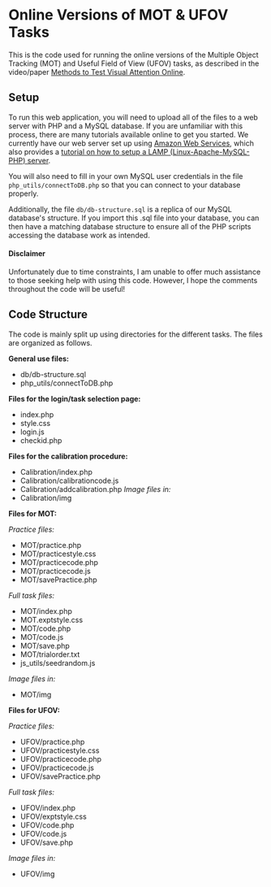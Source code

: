 # Online Versions of MOT & UFOV Tasks

This is the code used for running the online versions of the Multiple Object Tracking (MOT) and Useful Field of View (UFOV) tasks, as described in the video/paper [Methods to Test Visual Attention Online](http://www.jove.com/video/52470/methods-to-test-visual-attention-online).

## Setup

To run this web application, you will need to upload all of the files to a web server with PHP and a MySQL database. If you are unfamiliar with this process, there are many tutorials available online to get you started. We currently have our web server set up using [Amazon Web Services](https://aws.amazon.com/), which also provides a [tutorial on how to setup a LAMP (Linux-Apache-MySQL-PHP) server](http://docs.aws.amazon.com/AWSEC2/latest/UserGuide/install-LAMP.html).

You will also need to fill in your own MySQL user credentials in the file `php_utils/connectToDB.php` so that you can connect to your database properly.

Additionally, the file `db/db-structure.sql` is a replica of our MySQL database's structure. If you import this .sql file into your database, you can then have a matching database structure to ensure all of the PHP scripts accessing the database work as intended.


#### Disclaimer
Unfortunately due to time constraints, I am unable to offer much assistance to those seeking help with using this code. However, I hope the comments throughout the code will be useful!


## Code Structure

The code is mainly split up using directories for the different tasks. The files are organized as follows.

__General use files:__
* db/db-structure.sql
* php_utils/connectToDB.php

__Files for the login/task selection page:__
* index.php
* style.css
* login.js
* checkid.php

__Files for the calibration procedure:__
* Calibration/index.php
* Calibration/calibrationcode.js
* Calibration/addcalibration.php
_Image files in:_
* Calibration/img

__Files for MOT:__

_Practice files:_
* MOT/practice.php
* MOT/practicestyle.css
* MOT/practicecode.php
* MOT/practicecode.js
* MOT/savePractice.php

_Full task files:_
* MOT/index.php
* MOT.exptstyle.css
* MOT/code.php
* MOT/code.js
* MOT/save.php
* MOT/trialorder.txt
* js_utils/seedrandom.js

_Image files in:_
* MOT/img

__Files for UFOV:__

_Practice files:_
* UFOV/practice.php
* UFOV/practicestyle.css
* UFOV/practicecode.php
* UFOV/practicecode.js
* UFOV/savePractice.php

_Full task files:_
* UFOV/index.php
* UFOV/exptstyle.css
* UFOV/code.php
* UFOV/code.js
* UFOV/save.php

_Image files in:_
* UFOV/img
